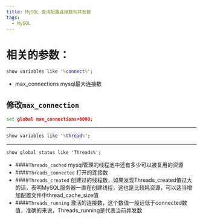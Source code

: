 ```yaml
---
title: MySQL 查询配置连接数和并发数
tags:
  - MySQL
---
```


# 相关的参数：
```cmd
show variables like '%connect%';
```
* max_connections mysql最大连接数
## 修改`max_connection`
```cmd
set global max_connections=6000;
```

---

```cmd
show variables like '%thread%';
```

---

```cmd
show global status like 'Threads%';
```
* ####`Threads_cached`  mysql管理的线程池中还有多少可以被复用的资源
* ####`Threads_connected` 打开的连接数
* ####`Threads_created` 创建过的线程数，如果发现Threads_created值过大的话，表明MySQL服务器一直在创建线程，这也是比较耗资源，可以适当增加配置文件中thread_cache_size值
* ####`Threads_running` 激活的连接数，这个数值一般远低于connected数值，准确的来说，Threads_running是代表当前并发数
